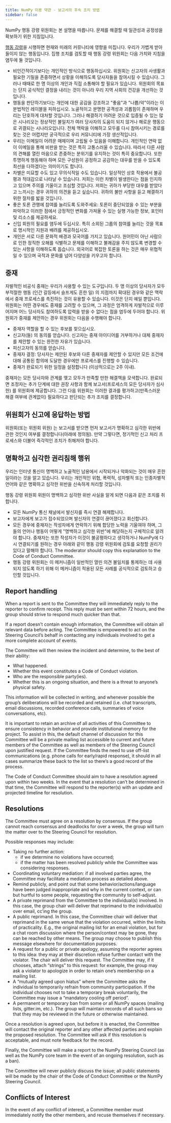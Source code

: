 ```yaml
---
title: NumPy 이용 약관 - 보고서의 후속 조치 방법
sidebar: false
---
```


NumPy 행동 강령 위원회는 본 설명을 따릅니다. 문제를 해결할 때 일관성과 공정성을 확보하기 위한 지침입니다.

[행동 강령](/code-of-conduct)을 시행하면 현재와 미래의 커뮤니티에 영향을 미칩니다. 우리가 가볍게 받아들이지 않는 행동입니다. 집행 조치를 검토할 때 행동 강령 위원회는 다음 가치와 지침을 염두에 둘 것입니다.

* 비인간적이기보다는 개인적인 방식으로 행동하십시오. 위원회는 신고자의 사생활과 필요한 기밀을 존중하면서 상황을 이해하도록 당사자들을 참여시킬 수 있습니다. 그러나 때때로 한 명 이상의 개인과 직접 소통해야 할 필요가 있습니다. 위원회의 목표는 단지 공식적인 결정을 내리는 것이 아니라 우리 지역 사회의 건강을 개선하는 것입니다.
* 행동을 판단하기보다는 개인에 대한 공감을 강조하고 "좋음"과 "나쁨/악"이라는 이분법적인 레이블을 피하십시오. 노골적이고 분명한 공격성과 괴롭힘이 존재하며 우리는 단호하게 대처할 것입니다. 그러나 해결하기 어려운 것으로 입증될 수 있는 많은 시나리오는 정상적인 불일치가 여러 당사자의 도움이 되지 않거나 해로운 행동으로 귀결되는 시나리오입니다. 전체 맥락을 이해하고 모두를 다시 참여시키는 경로를 찾는 것은 어렵지만 궁극적으로 우리 커뮤니티에 가장 생산적입니다.
* 우리는 이메일이 어려운 매체이며 고립될 수 있음을 이해합니다. 개인적인 연락 없이 이메일을 통해 비판을 받는 것은 특히 고통스러울 수 있습니다. 따라서 다른 사람의 견해를 열린 마음으로 존중하는 분위기를 유지하는 것이 특히 중요합니다. 또한 투명하게 행동해야 하며 모든 구성원이 공정하고 공감하는 대우를 받을 수 있도록 최선을 다하겠다는 의미이기도 합니다.
* 차별은 미묘할 수도 있고 무의식적일 수도 있습니다. 일상적인 상호 작용에서 불공평과 적대감으로 나타날 수 있습니다. 저희는 이런 차별이 발생한다는 점을 인지하고 있으며 주의를 기울이고 조심할 것입니다. 저희는 귀하가 부당한 대우를 받았다고 느끼시는 경우 귀하의 의견을 듣고 싶습니다. 귀하의 불만 사항을 듣고 해결하기 위한 절차를 밟을 것입니다.
* 좋은 토론 관행에 참여를 늘리도록 도와주세요: 토론이 중단되었을 수 있는 부분을 파악하고 이러한 점에서 긍정적인 변화를 가져올 수 있는 실행 가능한 정보, 포인터 및 리소스를 제공하세요.
* 신입 회원의 필요를 염두에 두십시오. 특히 소외된 그룹의 참여를 늘리는 것을 목표로 명시적인 지원과 배려를 제공하십시오.
* 개인은 서로 다른 문화적 배경과 모국어를 가지고 있습니다. 원어민이 아닌 사람으로 인한 정직한 오해를 식별하고 문제를 이해하고 불쾌감을 주지 않도록 변경할 수 있는 사항을 이해하도록 돕습니다. 외국어로 복잡한 토론을 하는 것은 매우 위협적일 수 있으며 국적과 문화를 넘어 다양성을 키우고자 합니다.


## 중재

자발적인 비공식 중재는 우리가 사용할 수 있는 도구입니다. 두 명 이상의 당사자가 모두 부적절한 행동 (인간 갈등에서 슬프게도 흔한 일) 의 지점까지 확대된 경우와 같은 맥락에서 중재 프로세스를 촉진하는 것이 유용할 수 있습니다. 이것은 단지 예일 뿐입니다. 위원회는 어떤 경우에도 중재를 고려할 수 있으며, 그 과정은 엄격하게 자발적으로 이루어지며 어느 당사자도 참여하도록 압력을 받을 수 없다는 점을 염두에 두어야 합니다. 위원회가 중재를 제안하는 경우 위원회는 다음을 수행해야 합니다.

* 중재자 역할을 할 수 있는 후보를 찾으십시오.
* 신고자(들) 의 동의를 얻습니다. 신고자는 중재 아이디어를 거부하거나 대체 중재자를 제안할 수 있는 완전한 자유가 있습니다.
* 피신고자의 동의를 얻습니다.
* 중재자 결정: 당사자는 제안된 후보와 다른 중재자를 제안할 수 있지만 모든 조건에 대해 공통된 합의에 도달한 경우에만 프로세스를 진행할 수 있습니다.
* 중재가 완료되기 위한 일정을 설정합니다 (이상적으로는 2주 이내).

중재자는 모든 당사자와 관계를 맺고 모두가 만족할 만한 해결책을 모색합니다. 완료되면 조정자는 추가 단계에 대한 권장 사항과 함께 보고서(프로세스의 모든 당사자가 심사한) 를 위원회에 제공합니다. 그런 다음 위원회는 이러한 결과를 평가하고(만족스러운 해결 여부에 관계없이) 필요하다고 판단되는 추가 조치를 결정합니다.


## 위원회가 신고에 응답하는 방법

위원회(또는 위원회 위원) 는 보고서를 받으면 먼저 보고서가 명확하고 심각한 위반에 관한 것인지 여부를 결정합니다(아래에 정의됨). 만약 그렇다면, 정기적인 신고 처리 프로세스와 더불어 즉각적인 조치가 취해져야 합니다.


## 명확하고 심각한 권리침해 행위

우리는 인터넷 통신이 명백하고 노골적인 남용에서 시작되거나 악화되는 것이 매우 흔한 일이라는 것을 알고 있습니다. 우리는 개인적인 위협, 폭력적, 성차별적 또는 인종차별적 언어와 같은 명확하고 심각한 위반을 신속하게 처리할 것입니다.

행동 강령 위원회 위원이 명백하고 심각한 위반 사실을 알게 되면 다음과 같은 조치를 취합니다.

* 모든 NumPy 통신 채널에서 발신자를 즉시 연결 해제합니다.
* 보고자에게 보고가 접수되었으며 발신자의 연결이 끊어졌다고 회신합니다.
* 모든 경우에 중재자는 작성자에게 연락하기 위해 합당한 노력을 기울여야 하며, 그들의 언어나 행동이 어떻게 "명백하고 심각한 위반"에 해당하는지 구체적으로 알려야 합니다. 중재자는 또한 작성자가 이것이 불공평하다고 생각하거나 NumPy에 다시 연결되기를 원하는 경우 아래와 같이 행동 강령 위원회에 검토를 요청할 권리가 있다고 말해야 합니다. The moderator should copy this explanation to the Code of Conduct Committee.
* 행동 강령 위원회는 이 메커니즘이 일반적인 열띤 의견 불일치를 통제하는 데 사용되지 않도록 하기 위해 이 메커니즘이 적용된 모든 사례를 공식적으로 검토하고 승인할 것입니다.


## Report handling

When a report is sent to the Committee they will immediately reply to the reporter to confirm receipt. This reply must be sent within 72 hours, and the group should strive to respond much quicker than that.

If a report doesn’t contain enough information, the Committee will obtain all relevant data before acting. The Committee is empowered to act on the Steering Council’s behalf in contacting any individuals involved to get a more complete account of events.

The Committee will then review the incident and determine, to the best of their ability:

* What happened.
* Whether this event constitutes a Code of Conduct violation.
* Who are the responsible party(ies).
* Whether this is an ongoing situation, and there is a threat to anyone’s physical safety.

This information will be collected in writing, and whenever possible the group’s deliberations will be recorded and retained (i.e. chat transcripts, email discussions, recorded conference calls, summaries of voice conversations, etc).

It is important to retain an archive of all activities of this Committee to ensure consistency in behavior and provide institutional memory for the project. To assist in this, the default channel of discussion for this Committee will be a private mailing list accessible to current and future members of the Committee as well as members of the Steering Council upon justified request. If the Committee finds the need to use off-list communications (e.g. phone calls for early/rapid response), it should in all cases summarize these back to the list so there’s a good record of the process.

The Code of Conduct Committee should aim to have a resolution agreed upon within two weeks. In the event that a resolution can’t be determined in that time, the Committee will respond to the reporter(s) with an update and projected timeline for resolution.


## Resolutions

The Committee must agree on a resolution by consensus. If the group cannot reach consensus and deadlocks for over a week, the group will turn the matter over to the Steering Council for resolution.

Possible responses may include:

* Taking no further action:
  -   if we determine no violations have occurred;
  -   if the matter has been resolved publicly while the Committee was considering responses.
* Coordinating voluntary mediation: if all involved parties agree, the Committee may facilitate a mediation process as detailed above.
* Remind publicly, and point out that some behavior/actions/language have been judged inappropriate and why in the current context, or can but hurtful to some people, requesting the community to self-adjust.
* A private reprimand from the Committee to the individual(s) involved. In this case, the group chair will deliver that reprimand to the individual(s) over email, cc’ing the group.
* A public reprimand. In this case, the Committee chair will deliver that reprimand in the same venue that the violation occurred, within the limits of practicality. E.g., the original mailing list for an email violation, but for a chat room discussion where the person/context may be gone, they can be reached by other means. The group may choose to publish this message elsewhere for documentation purposes.
* A request for a public or private apology, assuming the reporter agrees to this idea: they may at their discretion refuse further contact with the violator. The chair will deliver this request. The Committee may, if it chooses, attach “strings” to this request: for example, the group may ask a violator to apologize in order to retain one’s membership on a mailing list.
* A “mutually agreed upon hiatus” where the Committee asks the individual to temporarily refrain from community participation. If the individual chooses not to take a temporary break voluntarily, the Committee may issue a “mandatory cooling off period”.
* A permanent or temporary ban from some or all NumPy spaces (mailing lists, gitter.im, etc.). The group will maintain records of all such bans so that they may be reviewed in the future or otherwise maintained.

Once a resolution is agreed upon, but before it is enacted, the Committee will contact the original reporter and any other affected parties and explain the proposed resolution. The Committee will ask if this resolution is acceptable, and must note feedback for the record.

Finally, the Committee will make a report to the NumPy Steering Council (as well as the NumPy core team in the event of an ongoing resolution, such as a ban).

The Committee will never publicly discuss the issue; all public statements will be made by the chair of the Code of Conduct Committee or the NumPy Steering Council.


## Conflicts of Interest

In the event of any conflict of interest, a Committee member must immediately notify the other members, and recuse themselves if necessary.
